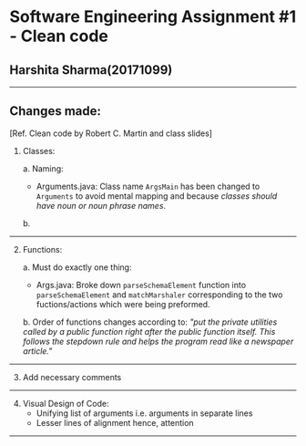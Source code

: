 # Software Engineering Assignment #1 - Clean code
## Harshita Sharma(20171099)
-------------------------------

## Changes made:
[Ref. Clean code by Robert C. Martin and class slides]

1. Classes:

      a. Naming:  
      - Arguments.java: Class name `ArgsMain` has been changed to `Arguments` to avoid mental mapping and because *classes should have noun or noun phrase names*.
      
      b. 
---------------------------------
2. Functions:  

      a. Must do exactly one thing:  
      - Args.java: Broke down `parseSchemaElement` function into `parseSchemaElement` and `matchMarshaler` corresponding to the two fuctions/actions which were being preformed.

      b. Order of functions changes according to: *"put the private utilities called by a public function right after the public function itself. This follows the stepdown rule and helps the program read like a newspaper article."*

---------------------------------
3. Add necessary comments

---------------------------------
4. Visual Design of Code:  
      - Unifying list of arguments i.e. arguments in separate lines
      - Lesser lines of alignment hence, attention

---------------------------------
    
